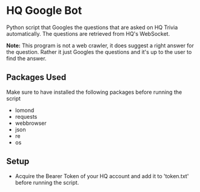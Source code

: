 # HQ Google BotPython script that Googles the questions that are asked on HQ Trivia automatically. The questions are retrieved from HQ's WebSocket. **Note:** This program is not a web crawler, it does suggest a right answer for the question. Rather it just Googles the questions and it's up to the user to find the answer.## Packages UsedMake sure to have installed the following packages before running the script- lomond- requests- webbrowser- json- re- os## Setup- Acquire the Bearer Token of your HQ account and add it to 'token.txt' before running the script.